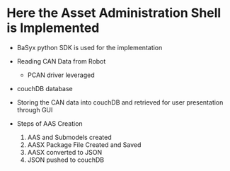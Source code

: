 # Here the Asset Administration Shell is Implemented
* BaSyx python SDK is used for the implementation
* Reading CAN Data from Robot
  * PCAN driver leveraged
* couchDB database
* Storing the CAN data into couchDB and retrieved for user presentation through GUI

* Steps of AAS Creation
  1. AAS and Submodels created
  1. AASX Package File Created and Saved
  1. AASX converted to JSON
  1. JSON pushed to couchDB
